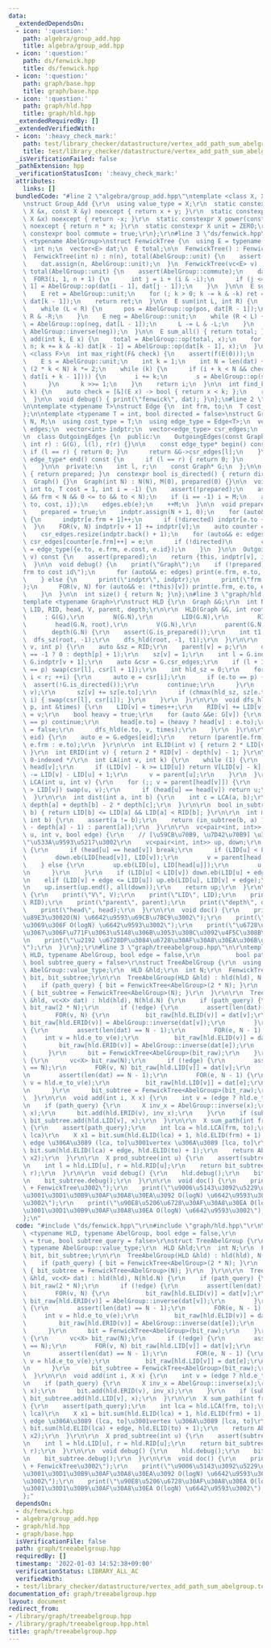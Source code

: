 ```yaml
---
data:
  _extendedDependsOn:
  - icon: ':question:'
    path: algebra/group_add.hpp
    title: algebra/group_add.hpp
  - icon: ':question:'
    path: ds/fenwick.hpp
    title: ds/fenwick.hpp
  - icon: ':question:'
    path: graph/base.hpp
    title: graph/base.hpp
  - icon: ':question:'
    path: graph/hld.hpp
    title: graph/hld.hpp
  _extendedRequiredBy: []
  _extendedVerifiedWith:
  - icon: ':heavy_check_mark:'
    path: test/library_checker/datastructure/vertex_add_path_sum_abelgroup.test.cpp
    title: test/library_checker/datastructure/vertex_add_path_sum_abelgroup.test.cpp
  _isVerificationFailed: false
  _pathExtension: hpp
  _verificationStatusIcon: ':heavy_check_mark:'
  attributes:
    links: []
  bundledCode: "#line 2 \"algebra/group_add.hpp\"\ntemplate <class X, X ZERO = X(0)>\r\
    \nstruct Group_Add {\r\n  using value_type = X;\r\n  static constexpr X op(const\
    \ X &x, const X &y) noexcept { return x + y; }\r\n  static constexpr X inverse(const\
    \ X &x) noexcept { return -x; }\r\n  static constexpr X power(const X &x, ll n)\
    \ noexcept { return n * x; }\r\n  static constexpr X unit = ZERO;\r\n  static\
    \ constexpr bool commute = true;\r\n};\r\n#line 3 \"ds/fenwick.hpp\"\n\ntemplate\
    \ <typename AbelGroup>\nstruct FenwickTree {\n  using E = typename AbelGroup::value_type;\n\
    \  int n;\n  vector<E> dat;\n  E total;\n\n  FenwickTree() : FenwickTree(0) {}\n\
    \  FenwickTree(int n) : n(n), total(AbelGroup::unit) {\n    assert(AbelGroup::commute);\n\
    \    dat.assign(n, AbelGroup::unit);\n  }\n  FenwickTree(vc<E> v) : n(len(v)),\
    \ total(AbelGroup::unit) {\n    assert(AbelGroup::commute);\n    dat = v;\n  \
    \  FOR3(i, 1, n + 1) {\n      int j = i + (i & -i);\n      if (j <= n) dat[j -\
    \ 1] = AbelGroup::op(dat[i - 1], dat[j - 1]);\n    }\n  }\n\n  E sum(int k) {\n\
    \    E ret = AbelGroup::unit;\n    for (; k > 0; k -= k & -k) ret = AbelGroup::op(ret,\
    \ dat[k - 1]);\n    return ret;\n  }\n\n  E sum(int L, int R) {\n    E pos = AbelGroup::unit;\n\
    \    while (L < R) {\n      pos = AbelGroup::op(pos, dat[R - 1]);\n      R -=\
    \ R & -R;\n    }\n    E neg = AbelGroup::unit;\n    while (R < L) {\n      neg\
    \ = AbelGroup::op(neg, dat[L - 1]);\n      L -= L & -L;\n    }\n    return AbelGroup::op(pos,\
    \ AbelGroup::inverse(neg));\n  }\n\n  E sum_all() { return total; }\n\n  void\
    \ add(int k, E x) {\n    total = AbelGroup::op(total, x);\n    for (++k; k <=\
    \ n; k += k & -k) dat[k - 1] = AbelGroup::op(dat[k - 1], x);\n  }\n\n  template\
    \ <class F>\n  int max_right(F& check) {\n    assert(f(E(0)));\n    ll i = 0;\n\
    \    E s = AbelGroup::unit;\n    int k = 1;\n    int N = len(dat) + 1;\n    while\
    \ (2 * k < N) k *= 2;\n    while (k) {\n      if (i + k < N && check(AbelGroup::op(s,\
    \ dat[i + k - 1]))) {\n        i += k;\n        s = AbelGroup::op(s, dat[i - 1]);\n\
    \      }\n      k >>= 1;\n    }\n    return i;\n  }\n\n  int find_kth_element(E\
    \ k) {\n    auto check = [&](E x) -> bool { return x < k; };\n    return max_right(check);\n\
    \  }\n\n  void debug() { print(\"fenwick\", dat); }\n};\n#line 2 \"graph/base.hpp\"\
    \n\ntemplate <typename T>\nstruct Edge {\n  int frm, to;\n  T cost;\n  int id;\n\
    };\n\ntemplate <typename T = int, bool directed = false>\nstruct Graph {\n  int\
    \ N, M;\n  using cost_type = T;\n  using edge_type = Edge<T>;\n  vector<edge_type>\
    \ edges;\n  vector<int> indptr;\n  vector<edge_type> csr_edges;\n  bool prepared;\n\
    \n  class OutgoingEdges {\n  public:\n    OutgoingEdges(const Graph* G, int l,\
    \ int r) : G(G), l(l), r(r) {}\n\n    const edge_type* begin() const {\n     \
    \ if (l == r) { return 0; }\n      return &G->csr_edges[l];\n    }\n\n    const\
    \ edge_type* end() const {\n      if (l == r) { return 0; }\n      return &G->csr_edges[r];\n\
    \    }\n\n  private:\n    int l, r;\n    const Graph* G;\n  };\n\n  bool is_prepared()\
    \ { return prepared; }\n  constexpr bool is_directed() { return directed; }\n\n\
    \  Graph() {}\n  Graph(int N) : N(N), M(0), prepared(0) {}\n\n  void add(int frm,\
    \ int to, T cost = 1, int i = -1) {\n    assert(!prepared);\n    assert(0 <= frm\
    \ && frm < N && 0 <= to && to < N);\n    if (i == -1) i = M;\n    auto e = edge_type({frm,\
    \ to, cost, i});\n    edges.eb(e);\n    ++M;\n  }\n\n  void prepare() {\n    assert(!prepared);\n\
    \    prepared = true;\n    indptr.assign(N + 1, 0);\n    for (auto&& e: edges)\
    \ {\n      indptr[e.frm + 1]++;\n      if (!directed) indptr[e.to + 1]++;\n  \
    \  }\n    FOR(v, N) indptr[v + 1] += indptr[v];\n    auto counter = indptr;\n\
    \    csr_edges.resize(indptr.back() + 1);\n    for (auto&& e: edges) {\n     \
    \ csr_edges[counter[e.frm]++] = e;\n      if (!directed)\n        csr_edges[counter[e.to]++]\
    \ = edge_type({e.to, e.frm, e.cost, e.id});\n    }\n  }\n\n  OutgoingEdges operator[](int\
    \ v) const {\n    assert(prepared);\n    return {this, indptr[v], indptr[v + 1]};\n\
    \  }\n\n  void debug() {\n    print(\"Graph\");\n    if (!prepared) {\n      print(\"\
    frm to cost id\");\n      for (auto&& e: edges) print(e.frm, e.to, e.cost, e.id);\n\
    \    } else {\n      print(\"indptr\", indptr);\n      print(\"frm to cost id\"\
    );\n      FOR(v, N) for (auto&& e: (*this)[v]) print(e.frm, e.to, e.cost, e.id);\n\
    \    }\n  }\n\n  int size() { return N; }\n};\n#line 3 \"graph/hld.hpp\"\n\r\n\
    template <typename Graph>\r\nstruct HLD {\r\n  Graph &G;\r\n  int N;\r\n  vector<int>\
    \ LID, RID, head, V, parent, depth;\r\n\r\n  HLD(Graph &G, int root = 0)\r\n \
    \     : G(G),\r\n        N(G.N),\r\n        LID(G.N),\r\n        RID(G.N),\r\n\
    \        head(G.N, root),\r\n        V(G.N),\r\n        parent(G.N, -1),\r\n \
    \       depth(G.N) {\r\n    assert(G.is_prepared());\r\n    int t1 = 0;\r\n  \
    \  dfs_sz(root, -1);\r\n    dfs_hld(root, -1, t1);\r\n  }\r\n\r\n  void dfs_sz(int\
    \ v, int p) {\r\n    auto &sz = RID;\r\n    parent[v] = p;\r\n    depth[v] = (p\
    \ == -1 ? 0 : depth[p] + 1);\r\n    sz[v] = 1;\r\n    int l = G.indptr[v], r =\
    \ G.indptr[v + 1];\r\n    auto &csr = G.csr_edges;\r\n    if (l + 1 < r && csr[l].to\
    \ == p) swap(csr[l], csr[l + 1]);\r\n    int hld_sz = 0;\r\n    for (int i = l;\
    \ i < r; ++i) {\r\n      auto e = csr[i];\r\n      if (e.to == p) {\r\n      \
    \  assert(!G.is_directed());\r\n        continue;\r\n      }\r\n      dfs_sz(e.to,\
    \ v);\r\n      sz[v] += sz[e.to];\r\n      if (chmax(hld_sz, sz[e.to]) && l <\
    \ i) { swap(csr[l], csr[i]); }\r\n    }\r\n  }\r\n\r\n  void dfs_hld(int v, int\
    \ p, int &times) {\r\n    LID[v] = times++;\r\n    RID[v] += LID[v];\r\n    V[LID[v]]\
    \ = v;\r\n    bool heavy = true;\r\n    for (auto &&e: G[v]) {\r\n      if (e.to\
    \ == p) continue;\r\n      head[e.to] = (heavy ? head[v] : e.to);\r\n      heavy\
    \ = false;\r\n      dfs_hld(e.to, v, times);\r\n    }\r\n  }\r\n\r\n  int e_to_v(int\
    \ eid) {\r\n    auto e = G.edges[eid];\r\n    return (parent[e.frm] == e.to ?\
    \ e.frm : e.to);\r\n  }\r\n\r\n  int ELID(int v) { return 2 * LID[v] - depth[v];\
    \ }\r\n  int ERID(int v) { return 2 * RID[v] - depth[v] - 1; }\r\n\r\n  /* k:\
    \ 0-indexed */\r\n  int LA(int v, int k) {\r\n    while (1) {\r\n      int u =\
    \ head[v];\r\n      if (LID[v] - k >= LID[u]) return V[LID[v] - k];\r\n      k\
    \ -= LID[v] - LID[u] + 1;\r\n      v = parent[u];\r\n    }\r\n  }\r\n\r\n  int\
    \ LCA(int u, int v) {\r\n    for (;; v = parent[head[v]]) {\r\n      if (LID[u]\
    \ > LID[v]) swap(u, v);\r\n      if (head[u] == head[v]) return u;\r\n    }\r\n\
    \  }\r\n\r\n  int dist(int a, int b) {\r\n    int c = LCA(a, b);\r\n    return\
    \ depth[a] + depth[b] - 2 * depth[c];\r\n  }\r\n\r\n  bool in_subtree(int a, int\
    \ b) { return LID[b] <= LID[a] && LID[a] < RID[b]; }\r\n\r\n  int move(int a,\
    \ int b) {\r\n    assert(a != b);\r\n    return (in_subtree(b, a) ? LA(b, depth[b]\
    \ - depth[a] - 1) : parent[a]);\r\n  }\r\n\r\n  vc<pair<int, int>> get_path_decomposition(int\
    \ u, int v, bool edge) {\r\n    // [\u59CB\u70B9, \u7D42\u70B9] \u306E\"\u9589\
    \"\u533A\u9593\u5217\u3002\r\n    vc<pair<int, int>> up, down;\r\n    while (1)\
    \ {\r\n      if (head[u] == head[v]) break;\r\n      if (LID[u] < LID[v]) {\r\n\
    \        down.eb(LID[head[v]], LID[v]);\r\n        v = parent[head[v]];\r\n  \
    \    } else {\r\n        up.eb(LID[u], LID[head[u]]);\r\n        u = parent[head[u]];\r\
    \n      }\r\n    }\r\n    if (LID[u] < LID[v]) down.eb(LID[u] + edge, LID[v]);\r\
    \n    elif (LID[v] + edge <= LID[u]) up.eb(LID[u], LID[v] + edge);\r\n    reverse(all(down));\r\
    \n    up.insert(up.end(), all(down));\r\n    return up;\r\n  }\r\n\r\n  void debug()\
    \ {\r\n    print(\"V\", V);\r\n    print(\"LID\", LID);\r\n    print(\"RID\",\
    \ RID);\r\n    print(\"parent\", parent);\r\n    print(\"depth\", depth);\r\n\
    \    print(\"head\", head);\r\n  }\r\n\r\n  void doc() {\r\n    print(\"HL\u5206\
    \u89E3\u3002O(N) \u6642\u9593\u69CB\u7BC9\u3002\");\r\n    print(\"LCA, LA \u306A\
    \u3069\u306F O(logN) \u6642\u9593\u3002\");\r\n    print(\"\u6728\u306E\u554F\u984C\
    \u3067\u306F\u771F\u3063\u5148\u306B\u3053\u308C\u3092\u4F5C\u308B\u3002\");\r\
    \n    print(\"\u2192 \u6728DP\u3084\u6728\u30AF\u30A8\u30EA\u306B\u6D3E\u751F\u3002\
    \");\r\n  }\r\n};\r\n#line 3 \"graph/treeabelgroup.hpp\"\n\r\ntemplate <typename\
    \ HLD, typename AbelGroup, bool edge = false,\r\n          bool path_query = true,\
    \ bool subtree_query = false>\r\nstruct TreeAbelGroup {\r\n  using X = typename\
    \ AbelGroup::value_type;\r\n  HLD &hld;\r\n  int N;\r\n  FenwickTree<AbelGroup>\
    \ bit, bit_subtree;\r\n\r\n  TreeAbelGroup(HLD &hld) : hld(hld), N(hld.N) {\r\n\
    \    if (path_query) { bit = FenwickTree<AbelGroup>(2 * N); }\r\n    if (subtree_query)\
    \ { bit_subtree = FenwickTree<AbelGroup>(N); }\r\n  }\r\n\r\n  TreeAbelGroup(HLD\
    \ &hld, vc<X> dat) : hld(hld), N(hld.N) {\r\n    if (path_query) {\r\n      vc<X>\
    \ bit_raw(2 * N);\r\n      if (!edge) {\r\n        assert(len(dat) == N);\r\n\
    \        FOR(v, N) {\r\n          bit_raw[hld.ELID(v)] = dat[v];\r\n         \
    \ bit_raw[hld.ERID(v)] = AbelGroup::inverse(dat[v]);\r\n        }\r\n      } else\
    \ {\r\n        assert(len(dat) == N - 1);\r\n        FOR(e, N - 1) {\r\n     \
    \     int v = hld.e_to_v(e);\r\n          bit_raw[hld.ELID(v)] = dat[e];\r\n \
    \         bit_raw[hld.ERID(v)] = AbelGroup::inverse(dat[e]);\r\n        }\r\n\
    \      }\r\n      bit = FenwickTree<AbelGroup>(bit_raw);\r\n    }\r\n    if (subtree_query)\
    \ {\r\n      vc<X> bit_raw(N);\r\n      if (!edge) {\r\n        assert(len(dat)\
    \ == N);\r\n        FOR(v, N) bit_raw[hld.LID[v]] = dat[v];\r\n      } else {\r\
    \n        assert(len(dat) == N - 1);\r\n        FOR(e, N - 1) {\r\n          int\
    \ v = hld.e_to_v(e);\r\n          bit_raw[hld.LID[v]] = dat[e];\r\n        }\r\
    \n      }\r\n      bit_subtree = FenwickTree<AbelGroup>(bit_raw);\r\n    }\r\n\
    \  }\r\n\r\n  void add(int i, X x) {\r\n    int v = (edge ? hld.e_to_v(i) : i);\r\
    \n    if (path_query) {\r\n      X inv_x = AbelGroup::inverse(x);\r\n      bit.add(hld.ELID(v),\
    \ x);\r\n      bit.add(hld.ERID(v), inv_x);\r\n    }\r\n    if (subtree_query)\
    \ bit_subtree.add(hld.LID[v], x);\r\n  }\r\n\r\n  X sum_path(int frm, int to)\
    \ {\r\n    assert(path_query);\r\n    int lca = hld.LCA(frm, to);\r\n    // [frm,\
    \ lca)\r\n    X x1 = bit.sum(hld.ELID(lca) + 1, hld.ELID(frm) + 1);\r\n    //\
    \ edge \u306A\u3089 (lca, to]\u3001vertex \u306A\u3089 [lca, to]\r\n    X x2 =\
    \ bit.sum(hld.ELID(lca) + edge, hld.ELID(to) + 1);\r\n    return AbelGroup::op(x1,\
    \ x2);\r\n  }\r\n\r\n  X prod_subtree(int u) {\r\n    assert(subtree_query);\r\
    \n    int l = hld.LID[u], r = hld.RID[u];\r\n    return bit_subtree.sum(l + edge,\
    \ r);\r\n  }\r\n\r\n  void debug() {\r\n    hld.debug();\r\n    bit.debug();\r\
    \n    bit_subtree.debug();\r\n  }\r\n\r\n  void doc() {\r\n    print(\"EulerTour\
    \ + FenwickTree\u3002\");\r\n    print(\"\u9006\u5143\u3092\u5229\u7528\u3057\u3066\
    \u3001\u30D1\u30B9\u30AF\u30A8\u30EA\u3092 O(logN) \u6642\u9593\u3067\u884C\u3046\
    \u3002\");\r\n    print(\"\u90E8\u5206\u6728\u30AF\u30A8\u30EA O(logN) \u6642\u9593\
    \u3001\u30D1\u30B9\u30AF\u30A8\u30EA O(logN) \u6642\u9593\u3002\");\r\n  }\r\n\
    };\n"
  code: "#include \"ds/fenwick.hpp\"\r\n#include \"graph/hld.hpp\"\r\n\r\ntemplate\
    \ <typename HLD, typename AbelGroup, bool edge = false,\r\n          bool path_query\
    \ = true, bool subtree_query = false>\r\nstruct TreeAbelGroup {\r\n  using X =\
    \ typename AbelGroup::value_type;\r\n  HLD &hld;\r\n  int N;\r\n  FenwickTree<AbelGroup>\
    \ bit, bit_subtree;\r\n\r\n  TreeAbelGroup(HLD &hld) : hld(hld), N(hld.N) {\r\n\
    \    if (path_query) { bit = FenwickTree<AbelGroup>(2 * N); }\r\n    if (subtree_query)\
    \ { bit_subtree = FenwickTree<AbelGroup>(N); }\r\n  }\r\n\r\n  TreeAbelGroup(HLD\
    \ &hld, vc<X> dat) : hld(hld), N(hld.N) {\r\n    if (path_query) {\r\n      vc<X>\
    \ bit_raw(2 * N);\r\n      if (!edge) {\r\n        assert(len(dat) == N);\r\n\
    \        FOR(v, N) {\r\n          bit_raw[hld.ELID(v)] = dat[v];\r\n         \
    \ bit_raw[hld.ERID(v)] = AbelGroup::inverse(dat[v]);\r\n        }\r\n      } else\
    \ {\r\n        assert(len(dat) == N - 1);\r\n        FOR(e, N - 1) {\r\n     \
    \     int v = hld.e_to_v(e);\r\n          bit_raw[hld.ELID(v)] = dat[e];\r\n \
    \         bit_raw[hld.ERID(v)] = AbelGroup::inverse(dat[e]);\r\n        }\r\n\
    \      }\r\n      bit = FenwickTree<AbelGroup>(bit_raw);\r\n    }\r\n    if (subtree_query)\
    \ {\r\n      vc<X> bit_raw(N);\r\n      if (!edge) {\r\n        assert(len(dat)\
    \ == N);\r\n        FOR(v, N) bit_raw[hld.LID[v]] = dat[v];\r\n      } else {\r\
    \n        assert(len(dat) == N - 1);\r\n        FOR(e, N - 1) {\r\n          int\
    \ v = hld.e_to_v(e);\r\n          bit_raw[hld.LID[v]] = dat[e];\r\n        }\r\
    \n      }\r\n      bit_subtree = FenwickTree<AbelGroup>(bit_raw);\r\n    }\r\n\
    \  }\r\n\r\n  void add(int i, X x) {\r\n    int v = (edge ? hld.e_to_v(i) : i);\r\
    \n    if (path_query) {\r\n      X inv_x = AbelGroup::inverse(x);\r\n      bit.add(hld.ELID(v),\
    \ x);\r\n      bit.add(hld.ERID(v), inv_x);\r\n    }\r\n    if (subtree_query)\
    \ bit_subtree.add(hld.LID[v], x);\r\n  }\r\n\r\n  X sum_path(int frm, int to)\
    \ {\r\n    assert(path_query);\r\n    int lca = hld.LCA(frm, to);\r\n    // [frm,\
    \ lca)\r\n    X x1 = bit.sum(hld.ELID(lca) + 1, hld.ELID(frm) + 1);\r\n    //\
    \ edge \u306A\u3089 (lca, to]\u3001vertex \u306A\u3089 [lca, to]\r\n    X x2 =\
    \ bit.sum(hld.ELID(lca) + edge, hld.ELID(to) + 1);\r\n    return AbelGroup::op(x1,\
    \ x2);\r\n  }\r\n\r\n  X prod_subtree(int u) {\r\n    assert(subtree_query);\r\
    \n    int l = hld.LID[u], r = hld.RID[u];\r\n    return bit_subtree.sum(l + edge,\
    \ r);\r\n  }\r\n\r\n  void debug() {\r\n    hld.debug();\r\n    bit.debug();\r\
    \n    bit_subtree.debug();\r\n  }\r\n\r\n  void doc() {\r\n    print(\"EulerTour\
    \ + FenwickTree\u3002\");\r\n    print(\"\u9006\u5143\u3092\u5229\u7528\u3057\u3066\
    \u3001\u30D1\u30B9\u30AF\u30A8\u30EA\u3092 O(logN) \u6642\u9593\u3067\u884C\u3046\
    \u3002\");\r\n    print(\"\u90E8\u5206\u6728\u30AF\u30A8\u30EA O(logN) \u6642\u9593\
    \u3001\u30D1\u30B9\u30AF\u30A8\u30EA O(logN) \u6642\u9593\u3002\");\r\n  }\r\n\
    };"
  dependsOn:
  - ds/fenwick.hpp
  - algebra/group_add.hpp
  - graph/hld.hpp
  - graph/base.hpp
  isVerificationFile: false
  path: graph/treeabelgroup.hpp
  requiredBy: []
  timestamp: '2022-01-03 14:52:38+09:00'
  verificationStatus: LIBRARY_ALL_AC
  verifiedWith:
  - test/library_checker/datastructure/vertex_add_path_sum_abelgroup.test.cpp
documentation_of: graph/treeabelgroup.hpp
layout: document
redirect_from:
- /library/graph/treeabelgroup.hpp
- /library/graph/treeabelgroup.hpp.html
title: graph/treeabelgroup.hpp
---
```

